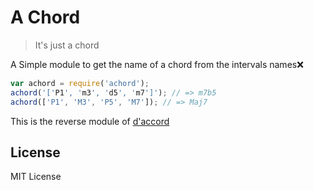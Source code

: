 # A Chord

> It's just a chord

A Simple module to get the name of a chord from the intervals names:x:

```js
var achord = require('achord');
achord('['P1', 'm3', 'd5', 'm7']'); // => m7b5
achord(['P1', 'M3', 'P5', 'M7']); // => Maj7
```

This is the reverse module of [d'accord](https://github.com/saebekassebil/daccord)

## License

MIT License
